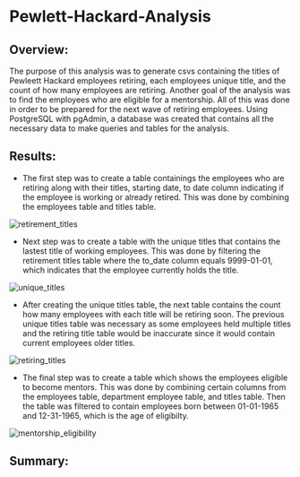 # Pewlett-Hackard-Analysis
## Overview:
The purpose of this analysis was to generate csvs containing the titles of Pewleett Hackard employees retiring, each employees unique title, and the count of how many employees are retiring. Another goal of the analysis was to find the employees who are eligible for a mentorship. All of this was done in order to be prepared for the next wave of retiring employees. Using PostgreSQL with pgAdmin, a database was created that contains all the necessary data to make queries and tables for the analysis.

## Results:
- The first step was to create a table containings the employees who are retiring along with their titles, starting date, to date column indicating if the employee is working or already retired. This was done by combining the employees table and titles table.

![retirement_titles](https://user-images.githubusercontent.com/107213807/180091620-2b3bd107-28a2-4da5-b89f-327688882644.png)

- Next step was to create a table with the unique titles that contains the lastest title of working employees. This was done by filtering the retirement titles table where the to_date column equals 9999-01-01, which indicates that the employee currently holds the title.

![unique_titles](https://user-images.githubusercontent.com/107213807/180091664-e674094e-48b8-488e-9b40-1bfbdd23b98c.png)

- After creating the unique titles table, the next table contains the count how many employees with each title will be retiring soon. The previous unique titles table was necessary as some employees held multiple titles and the retiring title table would be inaccurate since it would contain current employees older titles.

![retiring_titles](https://user-images.githubusercontent.com/107213807/180092014-839cb34a-acde-49cf-8f9f-7a4b898ff61a.png)

- The final step was to create a table which shows the employees eligible to become mentors. This was done by combining certain columns from the employees table, department employee table, and titles table. Then the table was filtered to contain employees born between 01-01-1965 and 12-31-1965, which is the age of eligibilty.

![mentorship_eligibility](https://user-images.githubusercontent.com/107213807/180091692-da3c2b7a-e4f4-4838-90d3-906aecf3c556.png)

## Summary:
